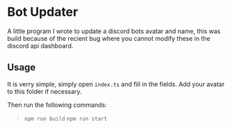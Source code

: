 # Bot Updater
A little program I wrote to update a discord bots avatar and name, this was build because of the recient bug where you cannot modify these in the discord api dashboard.

## Usage
It is verry simple, simply open `index.ts` and fill in the fields. Add your avatar to this folder if necessary.

Then run the following commands:
> `npm run build`
> `npm run start`